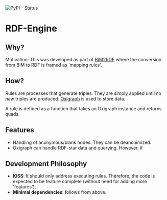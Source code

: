 ![PyPI - Status](https://img.shields.io/pypi/v/rdf-engine)

# RDF-Engine

## Why?

Motivation: This was developed as part of [BIM2RDF](https://github.com/PNNL/BIM2RDF)
where the conversion from BIM to RDF is framed as 'mapping rules'.

## How?

Rules are processes that generate triples.
They are simply applied until no _new_ triples are produced.
[Oxigraph](https://github.com/oxigraph/oxigraph) is used to store data.

A rule is defined as a function that takes an Oxigraph instance
and returns quads.

## Features

* Handling of anonymous/blank nodes: They can be deanonimized.
* Oxigraph can handle RDF-star data and querying.
However, if 


## Development Philosophy
* **KISS**: It should only address executing rules.
Therefore, the code is expected to be feature complete (without need for adding more 'features').
* **Minimal dependencies**: follows from above.
